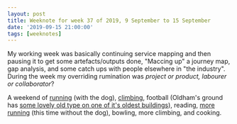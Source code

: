 ```yaml
---
layout: post
title: Weeknote for week 37 of 2019, 9 September to 15 September
date: '2019-09-15 21:00:00'
tags: [weeknotes]
---
```

My working week was basically continuing service mapping and then pausing it to get some artefacts/outputs done, "Maccing up" a journey map, gap analysis, and some catch ups with people elsewhere in "the industry". During the week my overriding rumination was _project or product, labourer or collaborator_?

A weekend of [running](https://www.strava.com/activities/2706544377) (with the dog), [climbing](https://www.instagram.com/p/B2Yy0-GHVGE/), football (Oldham's ground has [some lovely old type on one of it's oldest buildings](https://www.instagram.com/p/B2ZceqInKKh/)), reading, [more running](https://www.strava.com/activities/2710148143) (this time without the dog), bowling, more climbing, and cooking.
